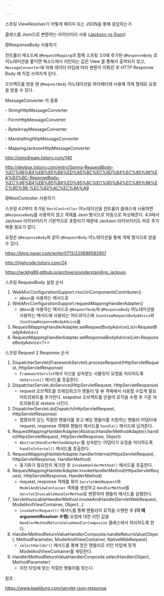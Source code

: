 ```yaml
---

---
```


 

스프링  ViewResolver가 어떻게 페이지 또는 JSON을 통해 응답하는가

클래스를 Json으로 변환하는 라이브러리 사용 ([Jackson vs Gson](https://www.baeldung.com/jackson-vs-gson))



@ResponseBody 사용하기

 컨트롤러 메소드에 `@RequestMapping`과 함께 스프링 3.0에 추가된 `@ResponseBody` 로 어노테이션을 붙이면 메소드에서 리턴되는 값은 View 를 통해서 출력되지 않고, `MessageConverter`에 의해 데이터 타입에 따라 변환이 이뤄진 후 HTTP Response Body 에 직접 쓰여지게 된다.

오브젝트를 받을 땐 `@RequestBody` 어노테이션을 파라메터에 사용해 객체 형태로 요청을 받을 수 있다.

MessageConverter 의 종류

\- StringHttpMessageConverter

\- FormHttpMessageConverter

\- ByteArrayMessageConverter

\- MarshallingHttpMessageConverter

\- MappingJacksonHttpMessageConverter

http://ismydream.tistory.com/140

http://devbox.tistory.com/entry/Spring-RequestBody-%EC%96%B4%EB%85%B8%ED%85%8C%EC%9D%B4%EC%85%98%EA%B3%BC-ReponseBody-%EC%96%B4%EB%85%B8%ED%85%8C%EC%9D%B4%EC%85%98%EC%9D%98-%EC%82%AC%EC%9A%A9



@RestController 사용하기

 스프링 4.0부터 추가된 `RestController` 어노테이션을 컨트롤러 클래스에 사용하면  `@ResponseBody`를 사용하지 않고 객체를  Json 형식으로 자동으로 파싱해준다. 4.0에서 Jackson 라이브러리가 기본적으로 포함되기 때문에 Jackson 라이브러리도 따로 추가해줄 필요가 없다.

요청은 `@ResponseBody`와 같이 `@RequestBody` 어노테이션을 통해 객체 형식으로 받을 수 있다.

https://blog.naver.com/writer0713/220699582907



http://highcode.tistory.com/24



https://wckhg89.github.io/archivers/understanding_jackson





스프링 RequestBody 설정 순서

1. WebMvcConfigurationSupport.mvcUriComponentsContributer()
   - `@Bean`을 사용하는 메서드로 
2. WebMvcConfigurationSupport.requestMappingHandlerAdapter()
   - `@Bean`을 사용하는 메서드로 `@Requestbody`와 `@ResponseBody` 어노테이션을 사용하는 메서드에 사용되는 어드바이스에 `JsonViewRequestBodyAdvice`와 `JsonViewResponseBodyAdvice`를 
3. RequestMappingHandlerAdapter.setRequestBodyAdvice(List\<RequestBodyAdvice>)
4. RequestMappingHandlerAdapter.setResponseBodyAdvice(List<ResponseBodyAdvice<?>>



스프링 Request 2 Response 순서

1. DispatcherServlet(FraneworkServlet).processRequest(HttpServletRequest, HttpServletResponse)
   - `FrameworkServlet`에서 자신을 상속받는 서블릿이 요청을 처리하도록 `doService()` 메서드를 호출한다.
2. DispatcherServlet.doService(HttpServletRequest, HttpServletResponse)
   - request 오브젝트를 프레임워크가 핸들러 및 뷰 객체에서 사용할 수있게 필요 어트리뷰트를 추가한다. snapshot 오브젝트를 만들어 로직을 수행 후 기존 어트리뷰트로 restore 시킨다.
3. DispatcherServlet.doDispatch(HttpServletRequest, HttpServletResponse)
   - 맵핑되어 있는 적절한 핸들러를 찾고 해당 핸들러를 지원하는 핸들러 어댑터에 request, response 객체와 핸들러 메서드를 `handle()` 메서드에 넘겨준다.
4. RequestMappingHanlderAdapter(AbstractHandlerMethodAdapter).handle(HttpsServletRequest, HttpServletResponse, Object)
   - `AbstractHandlerMethodAdapter`를 상속받는 어댑터가 요청을 처리하도록 `handleInternal()` 메서드를 호출한다.
5. RequestMappingHanlderAdapter.handlerInternal(HttpsServletRequest, HttpServletResponse, HandlerMethod)
   - 동기화가 필요한지 체크한 후 `invokeHanlderMethod()` 메서드를 호출한다.
6. RequestMappingHanlderAdapter.invokeHandlerMethod(HttpsServletRequest, HttpServletResponse, HandlerMethod)
   - request, response 객체를 묶어 `ServletWebRequest`와 `ModelAndViewContainer` 객체를 생성하고 `HandlerMethod`를 `ServletInvocableHandlerMethod`로 변환하여 핸들러 메서드를 실행한다.
7. ServletInvocableHandlerMethod.invokeAndHandle(ServletWebRequest, ModelAndViewContainer, Object...)
   - `invokeForRequest()` 메서드를 통해 핸들러의 로직을 수행한 후 **(이 때 argumentResolver 수행)** 요청에 대한 리턴 값을 `HandlerMethodReturnValueHandlerComposite` 클래스에서 처리하도록 한다.
8. HandlerMethodReturnValueHandlerComposite.handleReturnValue(Object, MethodParameter, ModelAndViewContainer, NativeWebRequest)
   - `selectHanlder()` 메서드를 통해 얻은 핸들러로 리턴 타입에 맞게 ModelAndViewContainer를 세팅한다.
9. HandlerMethodReturnValueHandlerConposite.selectHandler(Object, MethodParameter)
   - 리턴 타입에 맞는 적절한 핸들러를 찾는다.



참조 : 

https://www.baeldung.com/servlet-json-response